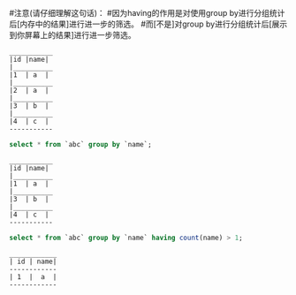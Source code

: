 #注意(请仔细理解这句话)：
#因为having的作用是对使用group by进行分组统计后[内存中的结果]进行进一步的筛选。
#而[不是]对group by进行分组统计后[展示到你屏幕上的结果]进行进一步筛选。 
```
___________
|id |name|
|__________
|1	| a  |
|__________
|2	| a  |
|__________
|3	| b  |
|__________
|4	| c  |
-----------
```

```sql
select * from `abc` group by `name`;  
```
```
___________
|id |name|
|__________
|1	| a  |
|__________
|3	| b  |
|__________
|4	| c  |
-----------
```

```sql
select * from `abc` group by `name` having count(name) > 1;
```
```
____________
| id | name|
------------
| 1  |  a  |
------------
```

